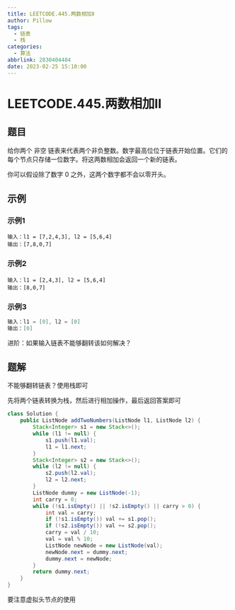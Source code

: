 ```yaml
---
title: LEETCODE.445.两数相加Ⅱ
author: Pillow
tags:
  - 链表
  - 栈
categories:
  - 算法
abbrlink: 2830404484
date: 2023-02-25 15:10:00
---
```

# LEETCODE.445.两数相加Ⅱ

## 题目

给你两个 非空 链表来代表两个非负整数。数字最高位位于链表开始位置。它们的每个节点只存储一位数字。将这两数相加会返回一个新的链表。

你可以假设除了数字 0 之外，这两个数字都不会以零开头。

## 示例

### 示例1

~~~
输入：l1 = [7,2,4,3], l2 = [5,6,4]
输出：[7,8,0,7]
~~~

### 示例2

~~~
输入：l1 = [2,4,3], l2 = [5,6,4]
输出：[8,0,7]
~~~

### 示例3

~~~Java
输入：l1 = [0], l2 = [0]
输出：[0]
~~~

进阶：如果输入链表不能够翻转该如何解决？

## 题解

不能够翻转链表？使用栈即可

先将两个链表转换为栈，然后进行相加操作，最后返回答案即可

~~~Java
class Solution {
    public ListNode addTwoNumbers(ListNode l1, ListNode l2) {
        Stack<Integer> s1 = new Stack<>();
        while (l1 != null) {
            s1.push(l1.val);
            l1 = l1.next;
        }
        Stack<Integer> s2 = new Stack<>();
        while (l2 != null) {
            s2.push(l2.val);
            l2 = l2.next;
        }
        ListNode dummy = new ListNode(-1);
        int carry = 0;
        while (!s1.isEmpty() || !s2.isEmpty() || carry > 0) {
            int val = carry;
            if (!s1.isEmpty()) val += s1.pop();
            if (!s2.isEmpty()) val += s2.pop();
            carry = val / 10;
            val = val % 10;
            ListNode newNode = new ListNode(val);
            newNode.next = dummy.next;
            dummy.next = newNode;
        }
        return dummy.next;
    }
}
~~~

要注意虚拟头节点的使用